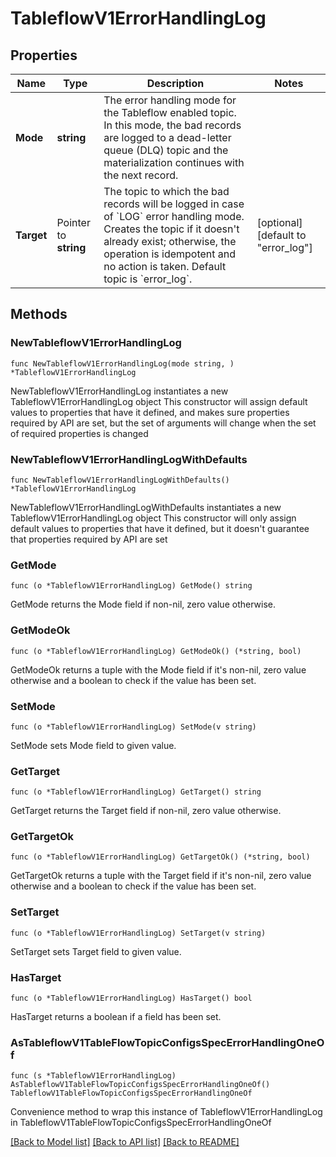# TableflowV1ErrorHandlingLog

## Properties

Name | Type | Description | Notes
------------ | ------------- | ------------- | -------------
**Mode** | **string** | The error handling mode for the Tableflow enabled topic.  In this mode, the bad records are logged to a dead-letter queue (DLQ) topic and the  materialization continues with the next record.  | 
**Target** | Pointer to **string** | The topic to which the bad records will be logged in case of &#x60;LOG&#x60; error handling mode.  Creates the topic if it doesn&#39;t already exist; otherwise, the operation is idempotent and no action is taken.  Default topic is &#x60;error_log&#x60;.  | [optional] [default to "error_log"]

## Methods

### NewTableflowV1ErrorHandlingLog

`func NewTableflowV1ErrorHandlingLog(mode string, ) *TableflowV1ErrorHandlingLog`

NewTableflowV1ErrorHandlingLog instantiates a new TableflowV1ErrorHandlingLog object
This constructor will assign default values to properties that have it defined,
and makes sure properties required by API are set, but the set of arguments
will change when the set of required properties is changed

### NewTableflowV1ErrorHandlingLogWithDefaults

`func NewTableflowV1ErrorHandlingLogWithDefaults() *TableflowV1ErrorHandlingLog`

NewTableflowV1ErrorHandlingLogWithDefaults instantiates a new TableflowV1ErrorHandlingLog object
This constructor will only assign default values to properties that have it defined,
but it doesn't guarantee that properties required by API are set

### GetMode

`func (o *TableflowV1ErrorHandlingLog) GetMode() string`

GetMode returns the Mode field if non-nil, zero value otherwise.

### GetModeOk

`func (o *TableflowV1ErrorHandlingLog) GetModeOk() (*string, bool)`

GetModeOk returns a tuple with the Mode field if it's non-nil, zero value otherwise
and a boolean to check if the value has been set.

### SetMode

`func (o *TableflowV1ErrorHandlingLog) SetMode(v string)`

SetMode sets Mode field to given value.


### GetTarget

`func (o *TableflowV1ErrorHandlingLog) GetTarget() string`

GetTarget returns the Target field if non-nil, zero value otherwise.

### GetTargetOk

`func (o *TableflowV1ErrorHandlingLog) GetTargetOk() (*string, bool)`

GetTargetOk returns a tuple with the Target field if it's non-nil, zero value otherwise
and a boolean to check if the value has been set.

### SetTarget

`func (o *TableflowV1ErrorHandlingLog) SetTarget(v string)`

SetTarget sets Target field to given value.

### HasTarget

`func (o *TableflowV1ErrorHandlingLog) HasTarget() bool`

HasTarget returns a boolean if a field has been set.


### AsTableflowV1TableFlowTopicConfigsSpecErrorHandlingOneOf

`func (s *TableflowV1ErrorHandlingLog) AsTableflowV1TableFlowTopicConfigsSpecErrorHandlingOneOf() TableflowV1TableFlowTopicConfigsSpecErrorHandlingOneOf`

Convenience method to wrap this instance of TableflowV1ErrorHandlingLog in TableflowV1TableFlowTopicConfigsSpecErrorHandlingOneOf

[[Back to Model list]](../README.md#documentation-for-models) [[Back to API list]](../README.md#documentation-for-api-endpoints) [[Back to README]](../README.md)


